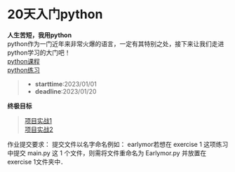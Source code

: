 # 20天入门python
**人生苦短，我用python**     
python作为一门近年来非常火爆的语言，一定有其特别之处，接下来让我们走进python学习的大门吧！     
[python课程](https://www.bilibili.com/video/BV1vA411b7Rn/?p=1&vd_source=6621b16776e4d09976e364c0af89ec30 "求知讲堂python+人工智能 94天完整版 学完可就业")      
[python练习](https://www.nowcoder.com/exam/oj?page=1&tab=Python%E7%AF%87&topicId=314 "牛客网python专题")      
>- **starttime**:2023/01/01    
>- **deadline**:2023/01/20       
 
 **终极目标**       
>[项目实战1](https://zhuanlan.zhihu.com/p/22164270 "有哪些适合新手练手的Python项目？")    
>[项目实战2](https://www.zhihu.com/question/22744854 "GitHub 上有哪些适合新手跟进的优质项目？")     

作业提交要求：
提交文件以名字命名例如： earlymor若想在 exercise 1 这项练习中提交 main.py 这 1 个文件，则需将文件重命名为 Earlymor.py 并放置在 exercise 1文件夹中．
